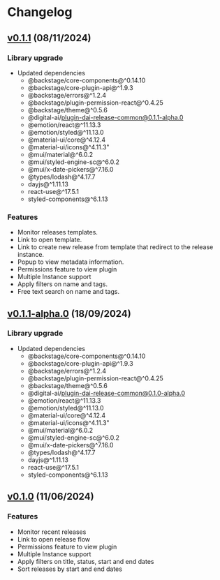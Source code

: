 # Changelog
## [v0.1.1](https://github.com/digital-ai/backstage-release/tree/dai-release/v0.1.1) (08/11/2024)
### Library upgrade
- Updated dependencies
  - @backstage/core-components@^0.14.10
  - @backstage/core-plugin-api@^1.9.3
  - @backstage/errors@^1.2.4
  - @backstage/plugin-permission-react@^0.4.25
  - @backstage/theme@^0.5.6
  - @digital-ai/plugin-dai-release-common@0.1.1-alpha.0
  - @emotion/react@^11.13.3
  - @emotion/styled@^11.13.0
  - @material-ui/core@^4.12.4
  - @material-ui/icons@^4.11.3"
  - @mui/material@^6.0.2
  - @mui/styled-engine-sc@^6.0.2
  - @mui/x-date-pickers@^7.16.0
  - @types/lodash@^4.17.7
  - dayjs@^1.11.13
  - react-use@^17.5.1
  - styled-components@^6.1.13

### Features
- Monitor releases templates.
- Link to open template.
- Link to create new release from template that redirect to the release instance.
- Popup to view metadata information.
- Permissions feature to view plugin
- Multiple Instance support
- Apply filters on name and tags.
- Free text search on name and tags.

## [v0.1.1-alpha.0](https://github.com/digital-ai/backstage-release/tree/dai-release/v0.1.1-alpha.0) (18/09/2024)

### Library upgrade

- Updated dependencies
  - @backstage/core-components@^0.14.10
  - @backstage/core-plugin-api@^1.9.3
  - @backstage/errors@^1.2.4
  - @backstage/plugin-permission-react@^0.4.25
  - @backstage/theme@^0.5.6
  - @digital-ai/plugin-dai-release-common@0.1.0-alpha.0
  - @emotion/react@^11.13.3
  - @emotion/styled@^11.13.0
  - @material-ui/core@^4.12.4
  - @material-ui/icons@^4.11.3"
  - @mui/material@^6.0.2
  - @mui/styled-engine-sc@^6.0.2
  - @mui/x-date-pickers@^7.16.0
  - @types/lodash@^4.17.7
  - dayjs@^1.11.13
  - react-use@^17.5.1
  - styled-components@^6.1.13

## [v0.1.0](https://github.com/digital-ai/backstage-release/tree/dai-release/v0.1.0) (11/06/2024)

### Features

- Monitor recent releases
- Link to open release flow
- Permissions feature to view plugin
- Multiple Instance support
- Apply filters on title, status, start and end dates
- Sort releases by start and end dates
